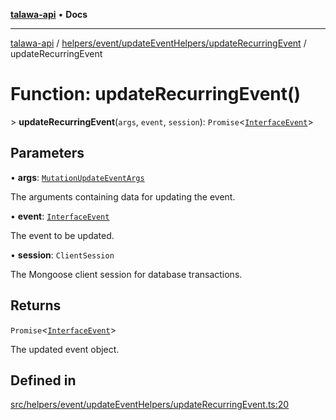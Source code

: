 [**talawa-api**](../../../../../README.md) • **Docs**

***

[talawa-api](../../../../../modules.md) / [helpers/event/updateEventHelpers/updateRecurringEvent](../README.md) / updateRecurringEvent

# Function: updateRecurringEvent()

\> **updateRecurringEvent**(`args`, `event`, `session`): `Promise`\<[`InterfaceEvent`](../../../../../models/Event/interfaces/InterfaceEvent.md)\>

## Parameters

• **args**: [`MutationUpdateEventArgs`](../../../../../types/generatedGraphQLTypes/type-aliases/MutationUpdateEventArgs.md)

The arguments containing data for updating the event.

• **event**: [`InterfaceEvent`](../../../../../models/Event/interfaces/InterfaceEvent.md)

The event to be updated.

• **session**: `ClientSession`

The Mongoose client session for database transactions.

## Returns

`Promise`\<[`InterfaceEvent`](../../../../../models/Event/interfaces/InterfaceEvent.md)\>

The updated event object.

## Defined in

[src/helpers/event/updateEventHelpers/updateRecurringEvent.ts:20](https://github.com/PalisadoesFoundation/talawa-api/blob/2f8fb6988cd34004fbbf76550c8eef691b861a19/src/helpers/event/updateEventHelpers/updateRecurringEvent.ts#L20)
